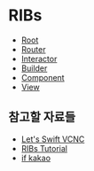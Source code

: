 # RIBs

- [Root]()
- [Router]()
- [Interactor]()
- [Builder]()
- [Component]()
- [View]()


## 참고할 자료들
- [Let's Swift VCNC](https://speakerdeck.com/vcnc/rxribs-multiplatform-architecture-with-rx)
- [RIBs Tutorial](https://github.com/uber/RIBs/wiki/iOS-Tutorial-1)
- [if kakao](https://if.kakao.com/session/80)
